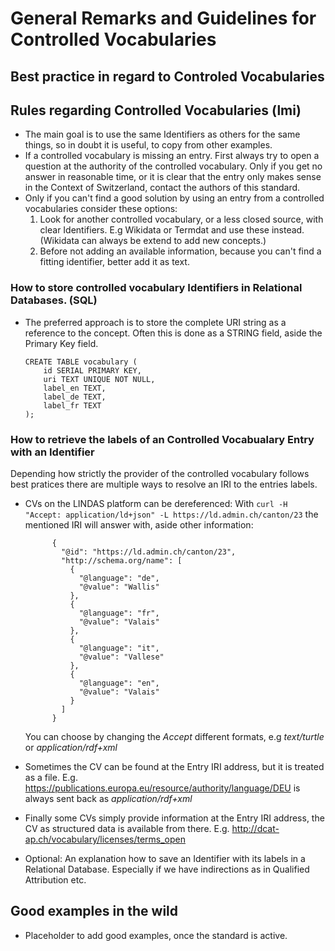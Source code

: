 # General Remarks and Guidelines for Controlled Vocabularies

## Best practice in regard to Controled Vocabularies

## Rules regarding Controlled Vocabularies (lmi)
* The main goal is to use the same Identifiers as others for the same things, so in doubt it is useful, to copy from other examples.
* If a controlled vocabulary is missing an entry. First always try to open a question at the authority of the controlled vocabulary. Only if you get no answer in reasonable time, or it is clear that the entry only makes sense in the Context of Switzerland, contact the authors of this standard.
* Only if you can't find a good solution by using an entry from a controlled vocabularies consider these options:
  1. Look for another controlled vocabulary, or a less closed source, with clear Identifiers. E.g Wikidata or Termdat and use these instead. (Wikidata can always be extend to add new concepts.)
  2. Before not adding an available information, because you can't find a fitting identifier, better add it as text.

### How to store controlled vocabulary Identifiers in Relational Databases. (SQL)
* The preferred approach is to store the complete URI string as a reference to the concept. Often this is done as a STRING field, aside the Primary Key field.
    ```
    CREATE TABLE vocabulary (
        id SERIAL PRIMARY KEY,
        uri TEXT UNIQUE NOT NULL,
        label_en TEXT,
        label_de TEXT,
        label_fr TEXT
    );
    ```
### How to retrieve the labels of an Controlled Vocabualary Entry with an Identifier

Depending how strictly the provider of the controlled vocabulary follows best pratices there are multiple ways to resolve an IRI to the entries labels.

* CVs on the LINDAS platform can be dereferenced:
  With `curl -H "Accept: application/ld+json" -L https://ld.admin.ch/canton/23` the mentioned IRI will answer with, aside other information:
  
  ```
        {
          "@id": "https://ld.admin.ch/canton/23",
          "http://schema.org/name": [
            {
              "@language": "de",
              "@value": "Wallis"
            },
            {
              "@language": "fr",
              "@value": "Valais"
            },
            {
              "@language": "it",
              "@value": "Vallese"
            },
            {
              "@language": "en",
              "@value": "Valais"
            }
          ]
        }
  ```
  You can choose by changing the *Accept* different formats, e.g *text/turtle* or *application/rdf+xml*
* Sometimes the CV can be found at the Entry IRI address, but it is treated as a file. 
  E.g. https://publications.europa.eu/resource/authority/language/DEU is always sent back as *application/rdf+xml*
* Finally some CVs simply provide information at the Entry IRI address, the CV as structured data is available from there.
  E.g. http://dcat-ap.ch/vocabulary/licenses/terms_open


* Optional: An explanation how to save an Identifier with its labels in a Relational Database. Especially if we have indirections as in Qualified Attribution etc. 



## Good examples in the wild
* Placeholder to add good examples, once the standard is active.
